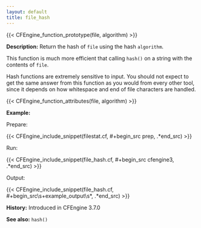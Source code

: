 ```yaml
---
layout: default
title: file_hash
---
```


{{< CFEngine_function_prototype(file, algorithm) >}}

**Description:** Return the hash of `file` using the hash `algorithm`.

This function is much more efficient that calling `hash()` on a string
with the contents of `file`.

Hash functions are extremely sensitive to input. You should not expect
to get the same answer from this function as you would from every other
tool, since it depends on how whitespace and end of file characters are
handled.

{{< CFEngine_function_attributes(file, algorithm) >}}

**Example:**

Prepare:

{{< CFEngine_include_snippet(filestat.cf, #\+begin_src prep, .*end_src) >}}

Run:

{{< CFEngine_include_snippet(file_hash.cf, #\+begin_src cfengine3, .*end_src) >}}

Output:

{{< CFEngine_include_snippet(file_hash.cf, #\+begin_src\s+example_output\s*, .*end_src) >}}

**History:** Introduced in CFEngine 3.7.0

**See also:** `hash()`
